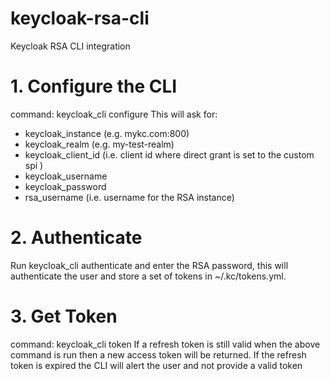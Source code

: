 # keycloak-rsa-cli
Keycloak RSA CLI integration 

# 1. Configure the CLI
command: keycloak_cli configure
This will ask for:
  - keycloak_instance (e.g. mykc.com:800)
  - keycloak_realm (e.g. my-test-realm)
  - keycloak_client_id (i.e. client id where direct grant is set to the custom spi )
  - keycloak_username 
  - keycloak_password
  - rsa_username (i.e. username for the RSA instance)

# 2. Authenticate
Run keycloak_cli authenticate and enter the RSA password,
this will authenticate the user and store a set of tokens in ~/.kc/tokens.yml. 

# 3. Get Token
command: keycloak_cli token
If a refresh token is still valid when the above command is run then a new access token will be returned. If the refresh token is expired the CLI will alert the user and not provide a valid token



